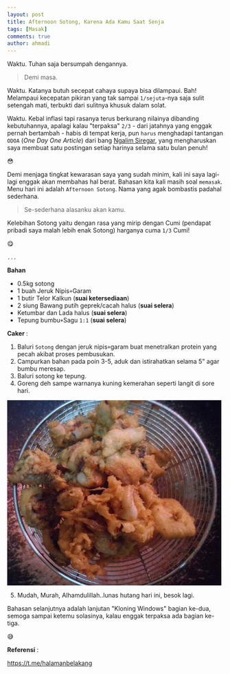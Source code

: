 ```yaml
---
layout: post
title: Afternoon Sotong, Karena Ada Kamu Saat Senja
tags: [Masak]
comments: true
author: ahmadi
--- 
```


Waktu. Tuhan saja bersumpah dengannya. 

>Demi masa.

Waktu. Katanya butuh secepat cahaya supaya bisa dilampaui. Bah! Melampaui kecepatan pikiran yang tak sampai `1/sejuta`-nya saja sulit setengah mati, terbukti dari sulitnya khusuk dalam solat. 

Waktu. Kebal inflasi tapi rasanya terus berkurang nilainya dibanding kebutuhannya, apalagi kalau "terpaksa" `2/3` - dari jatahnya yang enggak pernah bertambah - habis di tempat kerja, pun `harus` menghadapi tantangan `ODOA` (*One Day One Article*) dari bang [Ngalim Siregar](http://linhub.io/), yang mengharuskan saya membuat satu postingan setiap harinya selama satu bulan penuh!

😳

Demi menjaga tingkat kewarasan saya yang sudah minim, kali ini saya lagi-lagi enggak akan membahas hal berat. Bahasan kita kali masih soal `memasak`. Menu hari ini adalah `Afternoon Sotong`. Nama yang agak bombastis padahal sederhana. 

>Se-sederhana alasanku akan kamu. 

Kelebihan Sotong yaitu dengan rasa yang mirip dengan Cumi (pendapat pribadi saya malah lebih enak Sotong) harganya cuma `1/3` Cumi!

😋

`...`

**Bahan**

- 0.5kg sotong
- 1 buah Jeruk Nipis`+`Garam
- 1 butir Telor Kalkun (**suai ketersediaan**)
- 2 siung Bawang putih geprek/cacah halus (**suai selera**)
- Ketumbar dan Lada halus (**suai selera**)
- Tepung bumbu`+`Sagu `1:1` (**suai selera**)

**Caker** :

1. Baluri `Sotong` dengan jeruk nipis`+`garam buat menetralkan protein yang pecah akibat proses pembusukan.
2. Campurkan bahan pada poin 3-5, aduk dan istirahatkan selama 5" agar bumbu meresap.
3. Baluri sotong ke tepung.
4. Goreng deh sampe warnanya kuning kemerahan seperti langit di sore hari.

<img border="0" src="/img/afternoon-sotong.jpg" style="vertical-align:middle">

5. Mudah, Murah, Alhamdulillah..lunas hutang hari ini, besok lagi.

Bahasan selanjutnya adalah lanjutan "Kloning Windows" bagian ke-dua, semoga sampai ketemu solasinya, kalau enggak terpaksa ada bagian ke-tiga.

😅

**Referensi** :

<https://t.me/halamanbelakang> 
